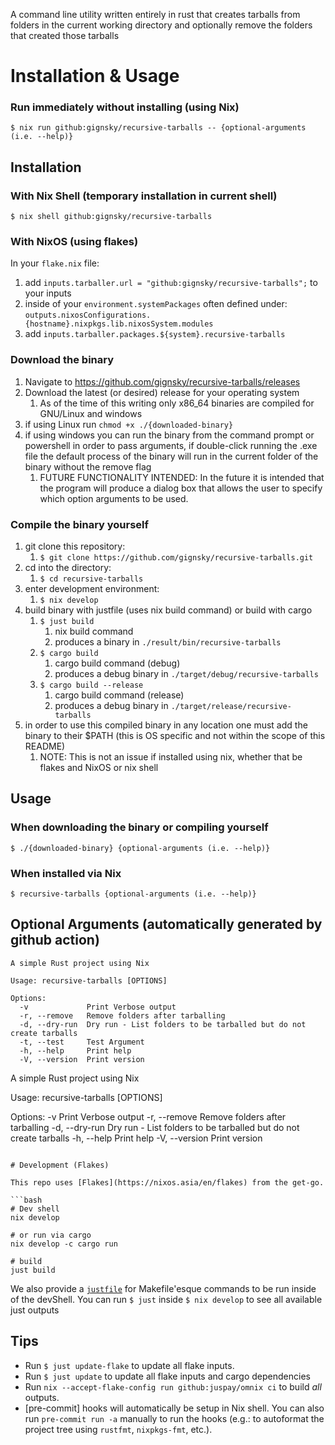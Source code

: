 A command line utility written entirely in rust that creates tarballs from folders in the current working directory and optionally remove the folders that created those tarballs

# Installation & Usage
### Run immediately without installing (using Nix)
`$ nix run github:gignsky/recursive-tarballs -- {optional-arguments (i.e. --help)}`

## Installation
### With Nix Shell (temporary installation in current shell)
`$ nix shell github:gignsky/recursive-tarballs`

### With NixOS (using flakes)
In your `flake.nix` file: 
1. add `inputs.tarballer.url = "github:gignsky/recursive-tarballs";` to your inputs
2. inside of your `environment.systemPackages` often defined under: `outputs.nixosConfigurations.{hostname}.nixpkgs.lib.nixosSystem.modules`
3. add `inputs.tarballer.packages.${system}.recursive-tarballs`

### Download the binary
1. Navigate to https://github.com/gignsky/recursive-tarballs/releases
2. Download the latest (or desired) release for your operating system
   1. As of the time of this writing only x86_64 binaries are compiled for GNU/Linux and windows
3. if using Linux run `chmod +x ./{downloaded-binary}`
4. if using windows you can run the binary from the command prompt or powershell in order to pass arguments, if double-click running the .exe file the default process of the binary will run in the current folder of the binary without the remove flag
   1. FUTURE FUNCTIONALITY INTENDED: In the future it is intended that the program will produce a dialog box that allows the user to specify which option arguments to be used. 

### Compile the binary yourself
1. git clone this repository:
   1. `$ git clone https://github.com/gignsky/recursive-tarballs.git`
2. cd into the directory:
   1. `$ cd recursive-tarballs`
3. enter development environment:
   1. `$ nix develop`
4. build binary with justfile (uses nix build command) or build with cargo
   1. `$ just build`
      1. nix build command
      2. produces a binary in `./result/bin/recursive-tarballs`
   2. `$ cargo build`
      1. cargo build command (debug)
      2. produces a debug binary in `./target/debug/recursive-tarballs`
   3. `$ cargo build --release`
      1. cargo build command (release)
      2. produces a debug binary in `./target/release/recursive-tarballs`
5. in order to use this compiled binary in any location one must add the binary to their $PATH (this is OS specific and not within the scope of this README)
   1. NOTE: This is not an issue if installed using nix, whether that be flakes and NixOS or nix shell

## Usage

### When downloading the binary or compiling yourself   
`$ ./{downloaded-binary} {optional-arguments (i.e. --help)}`

### When installed via Nix
`$ recursive-tarballs {optional-arguments (i.e. --help)}`

## Optional Arguments (automatically generated by github action)
```
A simple Rust project using Nix

Usage: recursive-tarballs [OPTIONS]

Options:
  -v             Print Verbose output
  -r, --remove   Remove folders after tarballing
  -d, --dry-run  Dry run - List folders to be tarballed but do not create tarballs
  -t, --test     Test Argument
  -h, --help     Print help
  -V, --version  Print version
```
A simple Rust project using Nix

Usage: recursive-tarballs [OPTIONS]

Options:
  -v             Print Verbose output
  -r, --remove   Remove folders after tarballing
  -d, --dry-run  Dry run - List folders to be tarballed but do not create tarballs
  -h, --help     Print help
  -V, --version  Print version
```

# Development (Flakes)

This repo uses [Flakes](https://nixos.asia/en/flakes) from the get-go.

```bash
# Dev shell
nix develop

# or run via cargo
nix develop -c cargo run

# build
just build
```

We also provide a [`justfile`](https://just.systems/) for Makefile'esque commands to be run inside of the devShell.
You can run `$ just` inside `$ nix develop` to see all available just outputs

## Tips

- Run `$ just update-flake` to update all flake inputs.
- Run `$ just update` to update all flake inputs and cargo dependencies
- Run `nix --accept-flake-config run github:juspay/omnix ci` to build _all_ outputs.
- [pre-commit] hooks will automatically be setup in Nix shell. You can also run `pre-commit run -a` manually to run the hooks (e.g.: to autoformat the project tree using `rustfmt`, `nixpkgs-fmt`, etc.).
